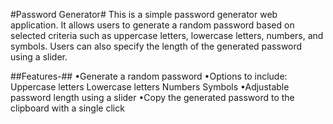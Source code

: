 #Password Generator#
This is a simple password generator web application. It allows users to generate a random password based on selected criteria such as uppercase letters, lowercase letters, numbers, and symbols. Users can also specify the length of the generated password using a slider.

##Features-##
•Generate a random password
•Options to include:
  Uppercase letters
  Lowercase letters
  Numbers
  Symbols
•Adjustable password length using a slider
•Copy the generated password to the clipboard with a single click
